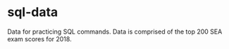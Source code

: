 # sql-data
Data for practicing SQL commands. Data is comprised of the top 200 SEA exam scores for 2018. 
